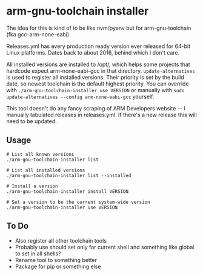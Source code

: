 # arm-gnu-toolchain installer

The idea for this is kind of to be like nvm/pyenv but for arm-gnu-toolchain (fka gcc-arm-none-eabi)

Releases.yml has every production ready version ever released for 64-bit Linux platforms. Dates back to about 2016, behind which I don't care.

All installed versions are installed to /opt/, which helps some projects that hardcode expect arm-none-eabi-gcc in that directory. `update-alternatives` is used to register all installed versions. Their priority is set by the build date, so newest toolchain is the default highest priority. You can override with `./arm-gnu-toolchain-installer use VERSION` or manually with `sudo update-alternatives --config arm-none-eabi-gcc` yourself.

This tool doesn't do any fancy scraping of ARM Developers website -- I manually tabulated releases in releases.yml. If there's a new release this will need to be updated.

## Usage

```
# List all known versions
./arm-gnu-toolchain-installer list

# List all installed versions
./arm-gnu-toolchain-installer list --installed

# Install a version 
./arm-gnu-toolchain-installer install VERSION

# Set a version to be the current system-wide version
./arm-gnu-toolchain-installer use VERSION
```

## To Do

* Also register all other toolchain tools
* Probably use should set only for current shell and something like global to set in all shells?
* Rename tool to something better
* Package for pip or something else